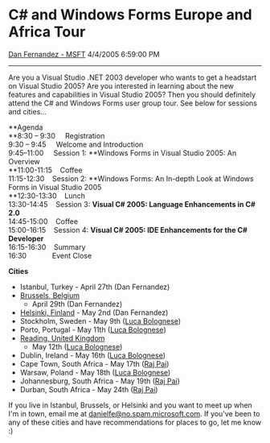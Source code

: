 <div id="page">

# C\# and Windows Forms Europe and Africa Tour

[Dan Fernandez -
MSFT](https://social.msdn.microsoft.com/profile/Dan%20Fernandez%20-%20MSFT)
4/4/2005 6:59:00 PM

-----

<div id="content">

Are you a Visual Studio .NET 2003 developer who wants to get a headstart
on Visual Studio 2005? Are you interested in learning about the new
features and capabilities in Visual Studio 2005? Then you should
definitely attend the C\# and Windows Forms user group tour. See below
for sessions and cities...

**Agenda  
**8:30 – 9:30     Registration  
9:30 – 9:45     Welcome and Introduction  
9:45–11:00     Session 1: **Windows Forms in Visual Studio 2005: An
Overview  
**11:00-11:15    Coffee  
11:15-12:30    Session 2: **Windows Forms: An In-depth Look at Windows
Forms in Visual Studio 2005  
**12:30-13:30    Lunch  
13:30-14:45    Session 3: **Visual C\# 2005: Language Enhancements in
C\# 2.0**  
14:45-15:00    Coffee  
15:00-16:15    Session 4: **Visual C\# 2005: IDE Enhancements for the
C\# Developer**  
16:15-16:30    Summary  
16:30             Event Close

**Cities**

  - Istanbul, Turkey - April 27th (Dan Fernandez)
  - [Brussels,
    Belgium](http://www.microsoft.com/belux/nl/msdn/events/default.mspx.)
    - April 29th (Dan Fernandez)
  - [Helsinki, Finland](http://www.microsoft.com/finland/events/tour/) -
    May 2nd (Dan Fernandez)
  - Stockholm, Sweden - May 9th ([Luca
    Bolognese](http://blogs.msdn.com/lucabol/))
  - Porto, Portugal - May 11th ([Luca
    Bolognese](http://blogs.msdn.com/lucabol/))
  - [Reading, United
    Kingdom](https://msevents-eu.microsoft.com/cui/EventDetail.aspx?culture=en-GB&eventid=118758224)
    - May 12th ([Luca Bolognese](http://blogs.msdn.com/lucabol/))
  - Dublin, Ireland - May 16th ([Luca
    Bolognese](http://blogs.msdn.com/lucabol/))
  - Cape Town, South Africa - May 17th ([Raj
    Pai](http://blogs.msdn.com/rajpai/))
  - Warsaw, Poland - May 18th ([Luca
    Bolognese](http://blogs.msdn.com/lucabol/))
  - Johannesburg, South Africa - May 19th ([Raj
    Pai](http://blogs.msdn.com/rajpai/))
  - Durban, South Africa - May 24th ([Raj
    Pai](http://blogs.msdn.com/rajpai/))

If you live in Istanbul, Brussels, or Helsinki and you want to meet up
when I'm in town, email me at <danielfe@no.spam.microsoft.com>. If
you've been to any of these cities and have recommendations for places
to go, let me know :)

 

</div>

</div>

